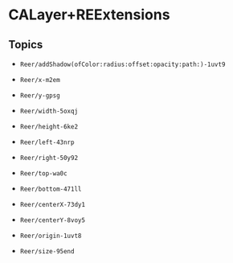 # CALayer+REExtensions

## Topics

- ``Reer/addShadow(ofColor:radius:offset:opacity:path:)-1uvt9``

- ``Reer/x-m2em``

- ``Reer/y-gpsg``

- ``Reer/width-5oxqj``

- ``Reer/height-6ke2``

- ``Reer/left-43nrp``

- ``Reer/right-50y92``

- ``Reer/top-wa0c``

- ``Reer/bottom-471ll``

- ``Reer/centerX-73dy1``

- ``Reer/centerY-8voy5``

- ``Reer/origin-1uvt8``

- ``Reer/size-95end``
